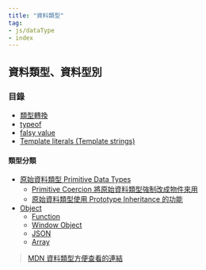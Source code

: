 ```yaml
---
title: "資料類型"
tag: 
- js/dataType
- index
---
```

## 資料類型、資料型別

### 目錄
- [類型轉換](類型轉換.md)
- [typeof](typeof.md)
- [falsy value](falsy%20value.md)
- [Template literals (Template strings)](Template%20literals%20(Template%20strings).md)

#### 類型分類
- [原始資料類型 Primitive Data Types](原始資料類型%20Primitive%20Data%20Types.md)
	- [Primitive Coercion 將原始資料類型強制改成物件來用](Primitive%20Coercion%20將原始資料類型強制改成物件來用.md)
	- [原始資料類型使用 Prototype Inheritance 的功能](原始資料類型使用%20Prototype%20Inheritance%20的功能.md)
- [Object](Object.md)
	- [Function](Function.md)
	- [Window Object](Window%20Object.md)
	- [JSON](JSON.md)
	- [Array](Array.md)


> [MDN 資料類型方便查看的連結](MDN%20資料類型方便查看的連結.md)

